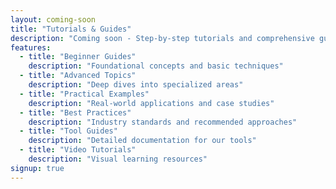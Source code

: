 ```yaml
---
layout: coming-soon
title: "Tutorials & Guides"
description: "Coming soon - Step-by-step tutorials and comprehensive guides for bioinformatics and computational biology."
features:
  - title: "Beginner Guides"
    description: "Foundational concepts and basic techniques"
  - title: "Advanced Topics"
    description: "Deep dives into specialized areas"
  - title: "Practical Examples"
    description: "Real-world applications and case studies"
  - title: "Best Practices"
    description: "Industry standards and recommended approaches"
  - title: "Tool Guides"
    description: "Detailed documentation for our tools"
  - title: "Video Tutorials"
    description: "Visual learning resources"
signup: true
---
```

